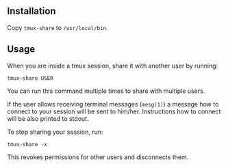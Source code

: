 Installation
------------

Copy `tmux-share` to `/usr/local/bin`.

Usage
-----

When you are inside a tmux session, share it with another user by
running:

    tmux-share USER

You can run this command multiple times to share with multiple users.

If the user allows receiving terminal messages (`mesg(1)`) a message
how to connect to your session will be sent to him/her. Instructions
how to connect will be also printed to stdout.

To stop sharing your session, run:

    tmux-share -x

This revokes permissions for other users and disconnects them.
